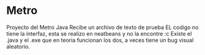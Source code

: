 # Metro
Proyecto del Metro Java
Recibe un archivo de texto de prueba
EL codigo no tiene la interfaz, esta se realizo en neatbeans y no la encontre :c
Existe el .java y el .exe que en teoria funcionan los dos, a veces tiene un bug visual aleatorio.
